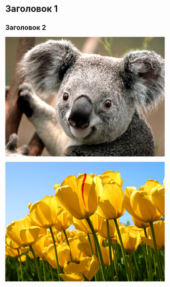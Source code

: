 # Заголовок 1

## Заголовок 2

![Koala](/static/imgs/dudavik/4ff569c4-db78-11ed-95da-3c970e638a14.jpg)

![Tulips](/static/imgs/dudavik/594ee41f-db78-11ed-8e81-3c970e638a14.jpg)